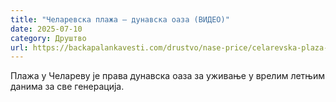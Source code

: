 ```yaml
---
title: "Челаревска плажа – дунавска оаза (ВИДЕО)"
date: 2025-07-10
category: Друштво
url: https://backapalankavesti.com/drustvo/nase-price/celarevska-plaza-dunavska-oaza-video/
---
```


Плажа у Челареву је права дунавска оаза за уживање у врелим летњим данима за све генерација.
